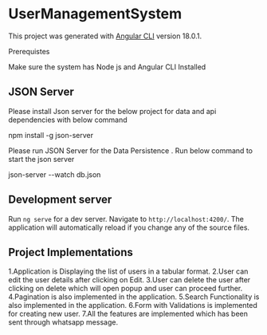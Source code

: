# UserManagementSystem

This project was generated with [Angular CLI](https://github.com/angular/angular-cli) version 18.0.1.


Prerequistes

Make sure the system has Node js and Angular CLI Installed

## JSON Server

Please install Json server for the below project for data and api dependencies with below command

npm install -g json-server

Please run JSON Server for the Data Persistence .
Run below command to start the json server

json-server --watch db.json

## Development server

Run `ng serve` for a dev server. Navigate to `http://localhost:4200/`. The application will automatically reload if you change any of the source files.


## Project Implementations

1.Application is Displaying the list of users in a tabular format.
2.User can edit the user details after clicking on Edit.
3.User can delete the user after clicking on delete which will open popup and user can proceed further.
4.Pagination is also implemented in the application.
5.Search Functionality is also implemented in the application.
6.Form with Validations is implemented for creating new user.
7.All the features are implemented which has been sent through whatsapp message.



